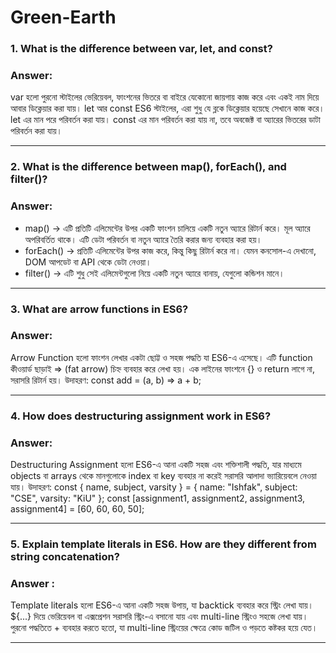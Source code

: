 # Green-Earth

### 1. What is the difference between var, let, and const?
### Answer:
var হলো পুরনো স্টাইলের ভেরিয়েবল, ফাংশনের ভিতরে বা বাইরে যেকোনো জায়গায় কাজ করে এবং একই নাম দিয়ে আবার ডিক্লেয়ার করা যায়। let আর const ES6 স্টাইলের, এরা শুধু যে ব্লকে ডিক্লেয়ার হয়েছে সেখানে কাজ করে। let এর মান পরে পরিবর্তন করা যায়। const এর মান পরিবর্তন করা যায় না, তবে অবজেক্ট বা অ্যারের ভিতরের ডাটা পরিবর্তন করা যায়।

---

### 2. What is the difference between map(), forEach(), and filter()? 
### Answer:
- map() → এটি প্রতিটি এলিমেন্টের উপর একটি ফাংশন চালিয়ে একটি নতুন অ্যারে রিটার্ন করে। মূল অ্যারে অপরিবর্তিত থাকে। এটি ডেটা পরিবর্তন বা নতুন অ্যারে তৈরি করার জন্য ব্যবহার করা হয়।
- forEach() → প্রতিটি এলিমেন্টের উপর কাজ করে, কিন্তু কিছু রিটার্ন করে না। যেমন কনসোল-এ দেখানো, DOM আপডেট বা API থেকে ডেটা নেওয়া।
- filter() → এটি শুধু সেই এলিমেন্টগুলো নিয়ে একটি নতুন অ্যারে বানায়, যেগুলো কন্ডিশন মানে।

---

### 3. What are arrow functions in ES6?
### Answer:
Arrow Function হলো ফাংশন লেখার একটা ছোট্ট ও সহজ পদ্ধতি যা ES6-এ এসেছে। এটি function কীওয়ার্ড ছাড়াই => (fat arrow) চিহ্ন ব্যবহার করে লেখা হয়। এক লাইনের ফাংশনে {} ও return লাগে না, সরাসরি রিটার্ন হয়। 
উদাহরণ: const add = (a, b) => a + b;

---

### 4. How does destructuring assignment work in ES6?
### Answer:
Destructuring Assignment হলো ES6-এ আনা একটি সহজ এবং শক্তিশালী পদ্ধতি, যার মাধ্যমে objects বা arrays থেকে মানগুলোকে index বা key ব্যবহার না করেই সরাসরি আলাদা ভ্যারিয়েবলে নেওয়া যায়।
উদাহরণ: 
const { name, subject, varsity } = { name: "Ishfak", subject: "CSE", varsity: "KiU" };
const [assignment1, assignment2, assignment3, assignment4] = [60, 60, 60, 50];

--- 

### 5. Explain template literals in ES6. How are they different from string concatenation?
### Answer :
Template literals হলো ES6-এ আনা একটি সহজ উপায়, যা backtick ব্যবহার করে স্ট্রিং লেখা যায়।${...} দিয়ে ভেরিয়েবল বা এক্সপ্রেশন সরাসরি স্ট্রিং-এ বসানো যায় এবং multi-line স্ট্রিংও সহজে লেখা যায়। পুরনো পদ্ধতিতে + ব্যবহার করতে হতো, যা multi-line স্ট্রিংয়ের ক্ষেত্রে কোড জটিল ও পড়তে কষ্টকর হয়ে যেত।

---





